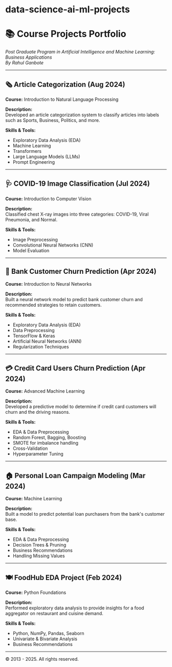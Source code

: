 # data-science-ai-ml-projects
# 📚 Course Projects Portfolio
*Post Graduate Program in Artificial Intelligence and Machine Learning: Business Applications*  
*By Rahul Ganbote*

---

## 🗞️ Article Categorization (Aug 2024)
**Course:** Introduction to Natural Language Processing

**Description:**  
Developed an article categorization system to classify articles into labels such as Sports, Business, Politics, and more.

**Skills & Tools:**  
- Exploratory Data Analysis (EDA)
- Machine Learning
- Transformers
- Large Language Models (LLMs)
- Prompt Engineering

---

## 🩺 COVID-19 Image Classification (Jul 2024)
**Course:** Introduction to Computer Vision

**Description:**  
Classified chest X-ray images into three categories: COVID-19, Viral Pneumonia, and Normal.

**Skills & Tools:**  
- Image Preprocessing
- Convolutional Neural Networks (CNN)
- Model Evaluation

---

## 🏦 Bank Customer Churn Prediction (Apr 2024)
**Course:** Introduction to Neural Networks

**Description:**  
Built a neural network model to predict bank customer churn and recommended strategies to retain customers.

**Skills & Tools:**  
- Exploratory Data Analysis (EDA)
- Data Preprocessing
- TensorFlow & Keras
- Artificial Neural Networks (ANN)
- Regularization Techniques

---

## 💳 Credit Card Users Churn Prediction (Apr 2024)
**Course:** Advanced Machine Learning

**Description:**  
Developed a predictive model to determine if credit card customers will churn and the driving reasons.

**Skills & Tools:**  
- EDA & Data Preprocessing
- Random Forest, Bagging, Boosting
- SMOTE for imbalance handling
- Cross-Validation
- Hyperparameter Tuning

---

## 🏠 Personal Loan Campaign Modeling (Mar 2024)
**Course:** Machine Learning

**Description:**  
Built a model to predict potential loan purchasers from the bank's customer base.

**Skills & Tools:**  
- EDA & Data Preprocessing
- Decision Trees & Pruning
- Business Recommendations
- Handling Missing Values

---

## 🍽️ FoodHub EDA Project (Feb 2024)
**Course:** Python Foundations

**Description:**  
Performed exploratory data analysis to provide insights for a food aggregator on restaurant and cuisine demand.

**Skills & Tools:**  
- Python, NumPy, Pandas, Seaborn
- Univariate & Bivariate Analysis
- Business Recommendations

---

© 2013 - 2025. All rights reserved.

